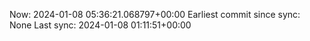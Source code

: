 Now: 2024-01-08 05:36:21.068797+00:00 Earliest commit since sync: None Last sync: 2024-01-08 01:11:51+00:00
